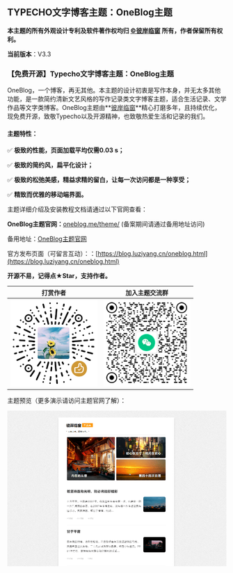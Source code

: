 ## TYPECHO文字博客主题：OneBlog主题

**本主题的所有外观设计专利及软件著作权均归 [©彼岸临窗](https://blog.luziyang.cn) 所有，作者保留所有权利。**

**当前版本**：V3.3

### 【免费开源】Typecho文字博客主题：OneBlog主题

OneBlog，一个博客，再无其他。本主题的设计初衷是写作本身，并无太多其他功能，是一款简约清新文艺风格的写作记录类文字博客主题，适合生活记录、文学作品等文字类博客。OneBlog主题由**[彼岸临窗](https://blog.luziyang.cn/)**精心打磨多年，且持续优化，现免费开源，致敬Typecho以及开源精神，也致敬热爱生活和记录的我们。

#### 主题特性：

✅ **极致的性能，页面加载平均仅需0.03 s；**

✅ **极致的简约风，扁平化设计；**

✅ **极致的松弛美感，精益求精的留白，让每一次访问都是一种享受；**

✅ **精致而优雅的移动端界面。**

主题详细介绍及安装教程文档请通过以下官网查看：

**OneBlog主题官网：**[oneblog.me/theme/](https://oneblog.me/theme/)  (备案期间请通过备用地址访问)

备用地址：[OneBlog主题官网](https://www.coolnav.com/oneblog/)

官方发布页面（可留言互动）：：[https://blog.luziyang.cn/oneblog.html](https://blog.luziyang.cn/oneblog.html)

**开源不易，记得点★Star，支持作者。**

|                       打赏作者                       |                     加入主题交流群                      |
| :--------------------------------------------------: | :-----------------------------------------------------: |
| <img width="200px" src="assets/default/shang.png" /> | <img width="200px" src="assets/default/20250120.png" /> |

主题预览（更多演示请访问主题官网了解）：

<img src="screenshot.png" />
